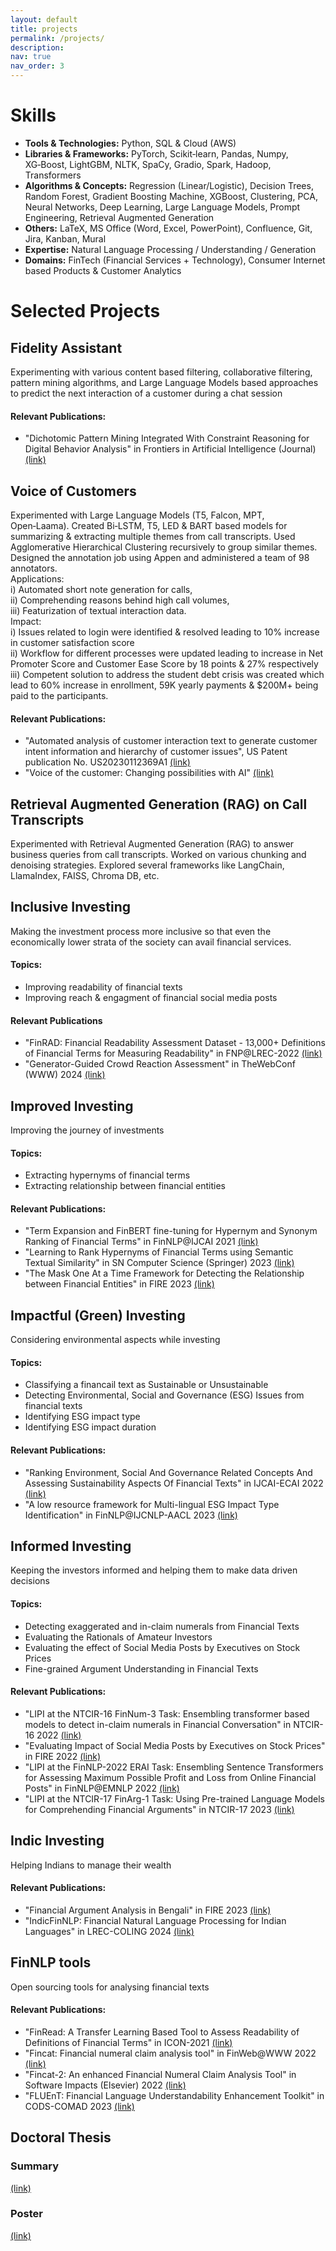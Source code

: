 ```yaml
---
layout: default
title: projects
permalink: /projects/
description: 
nav: true
nav_order: 3
---
```


# Skills
- **Tools & Technologies:** Python, SQL & Cloud (AWS)
- **Libraries & Frameworks:** PyTorch, Scikit‑learn, Pandas, Numpy, XG‑Boost, LightGBM, NLTK, SpaCy, Gradio, Spark, Hadoop, Transformers
- **Algorithms & Concepts:** Regression (Linear/Logistic), Decision Trees, Random Forest, Gradient Boosting Machine, XGBoost, Clustering,
PCA, Neural Networks, Deep Learning, Large Language Models, Prompt Engineering, Retrieval Augmented Generation
- **Others:** LaTeX, MS Office (Word, Excel, PowerPoint), Confluence, Git, Jira, Kanban, Mural
- **Expertise:** Natural Language Processing / Understanding / Generation
- **Domains:** FinTech (Financial Services + Technology), Consumer Internet based Products & Customer Analytics


# Selected Projects

## Fidelity Assistant
Experimenting with various content based filtering, collaborative filtering, pattern mining algorithms, and Large Language Models based approaches to predict the next interaction of a customer during a chat session

#### Relevant Publications: 
- "Dichotomic Pattern Mining Integrated With Constraint Reasoning for Digital Behavior Analysis" in Frontiers in Artificial Intelligence (Journal) <a href="https://www.frontiersin.org/journals/artificial-intelligence/articles/10.3389/frai.2022.868085/full" target="_blank">(link)</a>

## Voice of Customers
Experimented with Large Language Models (T5, Falcon, MPT, Open‑Laama). Created Bi‑LSTM, T5, LED & BART based models for summarizing &
extracting multiple themes from call transcripts. Used Agglomerative Hierarchical Clustering recursively to group similar themes. Designed
the annotation job using Appen and administered a team of 98 annotators. <br>
Applications: <br>
i) Automated short note generation for calls, <br>
ii) Comprehending reasons behind high call volumes, <br>
iii) Featurization of textual interaction data. <br>
Impact: <br>
i) Issues related to login were identified & resolved leading to 10% increase in customer satisfaction score <br>
ii) Workflow for different processes were updated leading to increase in Net Promoter Score and Customer Ease Score by 18 points & 27% respectively <br>
iii) Competent solution to address the student debt crisis was created which lead to 60% increase in enrollment, 59K yearly payments & $200M+ being paid to the participants.

#### Relevant Publications: 
- "Automated analysis of customer interaction text to generate customer intent information and hierarchy of customer issues", US Patent publication No. US20230112369A1 <a href="https://patents.google.com/patent/US20230112369A1/en" target="_blank">(link)</a>
- "Voice of the customer: Changing possibilities with AI" <a href="https://www.businesstoday.in/opinion/columns/story/voice-of-the-customer-changing-possibilities-with-ai-335236-2022-05-26" target="_blank">(link)</a>
  
## Retrieval Augmented Generation (RAG) on Call Transcripts
Experimented with Retrieval Augmented Generation (RAG) to answer business queries from call transcripts. Worked on various chunking and denoising strategies. Explored several frameworks like LangChain, LlamaIndex, FAISS, Chroma DB, etc.


## Inclusive Investing
Making the investment process more inclusive so that even the economically lower strata of the society can avail financial services.

#### Topics: 
- Improving readability of financial texts 
- Improving reach & engagment of financial social media posts

#### Relevant Publications
- "FinRAD: Financial Readability Assessment Dataset - 13,000+ Definitions of Financial Terms for Measuring Readability" in FNP@LREC-2022 <a href="https://aclanthology.org/2022.fnp-1.1/" target="_blank">(link)</a>
- "Generator-Guided Crowd Reaction Assessment" in TheWebConf (WWW) 2024 <a href="https://arxiv.org/abs/2403.09702" target="_blank">(link)</a>


## Improved Investing
Improving the journey of investments

#### Topics:
- Extracting hypernyms of financial terms
- Extracting relationship between financial entities

#### Relevant Publications: 
- "Term Expansion and FinBERT fine-tuning for Hypernym and Synonym Ranking of Financial Terms" in FinNLP@IJCAI 2021 <a href="https://aclanthology.org/2021.finnlp-1.8.pdf" target="_blank">(link)</a>
- "Learning to Rank Hypernyms of Financial Terms using Semantic Textual Similarity" in SN Computer Science (Springer) 2023 <a href="https://arxiv.org/abs/2303.13475" target="_blank">(link)</a>
- "The Mask One At a Time Framework for Detecting the Relationship between Financial Entities" in FIRE 2023 <a href="https://easychair.org/publications/preprint/FKKW/open" target="_blank">(link)</a>


## Impactful (Green) Investing
Considering environmental aspects while investing

#### Topics:
- Classifying a financail text as Sustainable or Unsustainable
- Detecting Environmental, Social and Governance (ESG) Issues from financial texts
- Identifying ESG impact type
- Identifying ESG impact duration

#### Relevant Publications: 
- "Ranking Environment, Social And Governance Related Concepts And Assessing Sustainability Aspects Of Financial Texts" in IJCAI-ECAI 2022 <a href="https://aclanthology.org/2022.finnlp-1.33/" target="_blank">(link)</a>
- "A low resource framework for Multi-lingual ESG Impact Type Identification" in FinNLP@IJCNLP-AACL 2023 <a href="https://aclanthology.org/2023.finnlp-2.8/" target="_blank">(link)</a>


## Informed Investing
Keeping the investors informed and helping them to make data driven decisions

#### Topics:
- Detecting exaggerated and in-claim numerals from Financial Texts 
- Evaluating the Rationals of Amateur Investors
- Evaluating the effect of Social Media Posts by Executives on Stock Prices
- Fine-grained Argument Understanding in Financial Texts

#### Relevant Publications: 
- "LIPI at the NTCIR-16 FinNum-3 Task: Ensembling transformer based models to detect in-claim numerals in Financial Conversation" in NTCIR-16 2022 <a href="https://research.nii.ac.jp/ntcir/workshop/OnlineProceedings16/pdf/ntcir/02-NTCIR16-FINNUM-GhoshS.pdf" target="_blank">(link)</a>
- "Evaluating Impact of Social Media Posts by Executives on Stock Prices" in FIRE 2022 <a href="https://arxiv.org/abs/2211.01287" target="_blank">(link)</a>
- "LIPI at the FinNLP-2022 ERAI Task: Ensembling Sentence Transformers for Assessing Maximum Possible Profit and Loss from Online Financial Posts" in FinNLP@EMNLP 2022 <a href="https://aclanthology.org/2022.finnlp-1.13/" target="_blank">(link)</a>
- "LIPI at the NTCIR-17 FinArg-1 Task: Using Pre-trained Language Models for Comprehending Financial Arguments" in NTCIR-17 2023 <a href="https://research.nii.ac.jp/ntcir/workshop/OnlineProceedings17/pdf/ntcir/04-NTCIR17-FINARG-ChakrabortyS.pdf" target="_blank">(link)</a>

## Indic Investing
Helping Indians to manage their wealth

#### Relevant Publications: 
- "Financial Argument Analysis in Bengali" in FIRE 2023 <a href="https://easychair.org/publications/preprint/ZZpZ/open" target="_blank">(link)</a>
- "IndicFinNLP: Financial Natural Language Processing for Indian Languages" in LREC-COLING 2024 <a href="https://aclanthology.org/2024.lrec-main.789/" target="_blank">(link)</a>

## FinNLP tools
Open sourcing tools for analysing financial texts

#### Relevant Publications: 
- "FinRead: A Transfer Learning Based Tool to Assess Readability of Definitions of Financial Terms" in ICON-2021 <a href="https://aclanthology.org/2021.icon-main.81/" target="_blank">(link)</a>
- "Fincat: Financial numeral claim analysis tool" in FinWeb@WWW 2022 <a href="https://arxiv.org/abs/2202.00631" target="_blank">(link)</a>
- "Fincat-2:  An enhanced Financial Numeral Claim Analysis Tool" in Software Impacts (Elsevier) 2022 <a href="https://www.sciencedirect.com/science/article/pii/S2665963822000367" target="_blank">(link)</a>
- "FLUEnT: Financial Language Understandability Enhancement Toolkit" in CODS-COMAD 2023 <a href="https://easychair.org/publications/preprint/cWW5/open" target="_blank">(link)</a>

## Doctoral Thesis

### Summary
<a href="https://easychair.org/publications/preprint/GqWf/open/" target="_blank">(link)</a>
### Poster
<a href="https://sohomghosh.github.io/assets/pdf/Sohom_PhD_1page_poster.pdf" target="_blank">(link)</a>
